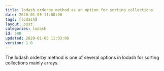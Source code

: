 ```yaml
---
title: lodash orderby method as an option for sorting collections
date: 2020-01-05 11:00:00
tags: [lodash]
layout: post
categories: lodash
id: 588
updated: 2020-01-05 11:03:06
version: 1.0
---
```


The lodash orderby method is one of several options in lodash for sorting collections mainly arrays.

<!-- more -->

